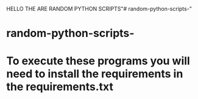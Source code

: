 HELLO THE ARE RANDOM PYTHON SCRIPTS"# random-python-scripts-" 
# random-python-scripts-
# To execute these programs you will need to install the requirements in the requirements.txt  
